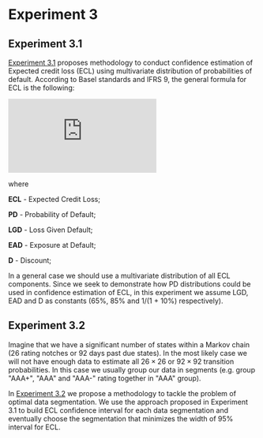 # Experiment 3

## Experiment 3.1

[Experiment 3.1](experiment_3_1) proposes methodology to conduct confidence estimation of Expected credit loss (ECL) using multivariate distribution of probabilities of default. According to Basel standards and IFRS 9, the general formula for ECL is the following:

![equation](https://latex.codecogs.com/gif.latex?ECL%3DPD%20%5Ccdot%20LGD%20%5Ccdot%20EAD%20%5Ccdot%20D)

where 

**ECL** - Expected Credit Loss; 

**PD** - Probability of Default; 

**LGD** - Loss Given Default; 

**EAD** - Exposure at Default; 

**D** - Discount; 

In a general case we should use a multivariate distribution of all ECL components.
Since we seek to demonstrate how PD distributions could be used in confidence estimation of ECL, in this experiment we assume LGD, EAD and D as constants (65%, 85% and 1/(1 + 10%) respectively).

## Experiment 3.2

Imagine that we have a significant number of states within a Markov chain (26 rating notches or 92 days past due states).
In the most likely case we will not have enough data to estimate all $26 \times 26$ or $92 \times 92$ transition probabilities. In this case we usually group our data in segments (e.g. group "AAA+", "AAA" and "AAA-" rating together in "AAA" group).

In [Experiment 3.2](experiment_3_2) we propose a methodology to tackle the problem of optimal data segmentation. We use the approach proposed in Experiment 3.1 to build ECL confidence interval for each data segmentation and eventually choose the segmentation that minimizes the width of 95% interval for ECL.
